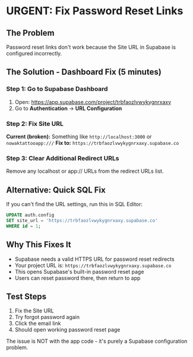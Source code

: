 # URGENT: Fix Password Reset Links

## The Problem
Password reset links don't work because the Site URL in Supabase is configured incorrectly.

## The Solution - Dashboard Fix (5 minutes)

### Step 1: Go to Supabase Dashboard
1. Open: https://app.supabase.com/project/trbfaozlvwykygnrxaxy
2. Go to **Authentication** → **URL Configuration**

### Step 2: Fix Site URL
**Current (broken):** Something like `http://localhost:3000` or `nowaktattooapp:///`
**Fix to:** `https://trbfaozlvwykygnrxaxy.supabase.co`

### Step 3: Clear Additional Redirect URLs
Remove any localhost or app:// URLs from the redirect URLs list.

## Alternative: Quick SQL Fix
If you can't find the URL settings, run this in SQL Editor:

```sql
UPDATE auth.config 
SET site_url = 'https://trbfaozlvwykygnrxaxy.supabase.co'
WHERE id = 1;
```

## Why This Fixes It
- Supabase needs a valid HTTPS URL for password reset redirects
- Your project URL is: `https://trbfaozlvwykygnrxaxy.supabase.co`
- This opens Supabase's built-in password reset page
- Users can reset password there, then return to app

## Test Steps
1. Fix the Site URL
2. Try forgot password again
3. Click the email link
4. Should open working password reset page

The issue is NOT with the app code - it's purely a Supabase configuration problem.
